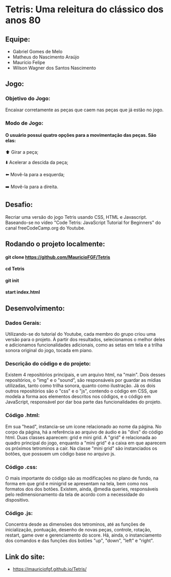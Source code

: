 # Tetris: Uma releitura do clássico dos anos 80

## Equipe:
- Gabriel Gomes de Melo
- Matheus do Nascimento Araújo
- Maurício Felipe
- Wilson Wagner dos Santos Nascimento

## Jogo:
### Objetivo do Jogo:
Encaixar corretamente as peças que caem nas peças que já estão no jogo.
### Modo de Jogo:
#### O usuário possui quatro opções para a movimentação das peças. São elas:
⬆️ Girar a peça;

⬇️ Acelerar a descida da peça;

⬅️ Movê-la para a esquerda;

➡️ Movê-la para a direita.

## Desafio:
Recriar uma versão do jogo Tetris usando CSS, HTML e Javascript. Baseando-se no vídeo "Code Tetris: JavaScript Tutorial for Beginners" do canal freeCodeCamp.org do Youtube.

## Rodando o projeto localmente:
#### git clone https://github.com/MauricioFGF/Tetris
#### cd Tetris
#### git init
#### start index.html

## Desenvolvimento:
### Dados Gerais:

Utilizando-se do tutorial do Youtube, cada membro do grupo criou uma versão para o projeto. À partir dos resultados, selecionamos o melhor deles e adicionamos funcionalidades adicionais, como as setas em tela e a trilha sonora original do jogo, tocada em piano.

### Descrição do código e do projeto:

Existem 4 repositórios principais, e um arquivo html, na "main". Dois desses repositórios, o "img" e o "sound", são responsáveis por guardar as mídias utilizadas, tanto como trilha sonora, quanto como ilustração. Já os dois outros repositórios são o "css" e o "js", contendo o código em CSS, que modela a forma aos elementos descritos nos códigos, e o código em JavaScript, responsável por dar boa parte das funcionalidades do projeto.

### Código .html:
  Em sua "head", instancia-se um ícone relacionado ao nome da página. No corpo da página, há a referência ao arquivo de áudio e às "divs" do código html. Duas classes aparecem: grid e mini grid. A "grid" é relacionada ao quadro principal do jogo, enquanto a "mini grid" é a caixa em que aparecem os próximos tetrominos a cair. Na classe "mini grid" são instanciados os botões, que possuem um código base no arquivo js.
  
### Código .css:
  O mais importante do código são as modificações no plano de fundo, na forma em que grid e minigrid se apresentam na tela, bem como nos formatos dos dos botões. Existem, ainda, @media queries, responsáveis pelo redimensionamento da tela de acordo com a necessidade do dispositivo.
  
### Código .js:
  Concentra desde as dimensões dos tetrominos, até as funções de inicialização, pontuação, desenho de novas peças, controle, rotação, restart, game over e gerenciamento do score. Há, ainda, o instanciamento dos comandos e das funções dos botões "up", "down", "left" e "right".

## Link do site:
- https://mauriciofgf.github.io/Tetris/
